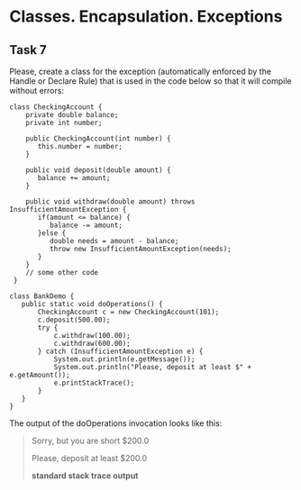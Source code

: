 # Classes. Encapsulation. Exceptions
## Task 7

Please, create a class for the exception (automatically enforced by the Handle or Declare Rule) that is used in the code below so that it will compile without errors:
```
class CheckingAccount {
    private double balance;
    private int number;
    
    public CheckingAccount(int number) {
       this.number = number;
    }
    
    public void deposit(double amount) {
       balance += amount;
    }
    
    public void withdraw(double amount) throws InsufficientAmountException {
       if(amount <= balance) {
          balance -= amount;
       }else {
          double needs = amount - balance;
          throw new InsufficientAmountException(needs);
       }
    } 
    // some other code 
 }
 ```
 ```
 class BankDemo {
    public static void doOperations() {
        CheckingAccount c = new CheckingAccount(101);      
        c.deposit(500.00);       
        try {         
            c.withdraw(100.00);          
            c.withdraw(600.00);
        } catch (InsufficientAmountException e) {
            System.out.println(e.getMessage());
            System.out.println("Please, deposit at least $" + e.getAmount());
            e.printStackTrace();
        }
    }
}
```


The output of the doOperations invocation looks like this:
> Sorry, but you are short $200.0
> 
> Please, deposit at least $200.0
> 
> **standard stack trace output**
